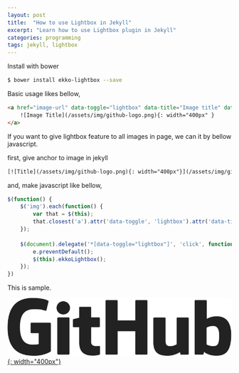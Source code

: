 ```yaml
---
layout: post
title:  "How to use Lightbox in Jekyll"
excerpt: "Learn how to use Lightbox plugin in Jekyll"
categories: programming
tags: jekyll, lightbox
---
```


Install with bower

```bash
$ bower install ekko-lightbox --save
```

Basic usage likes bellow,

```html
<a href="image-url" data-toggle="lightbox" data-title="Image title" data-footer="Image footer">
    ![Image Title](/assets/img/github-logo.png){: width="400px" }
</a>
```

If you want to give lightbox feature to all images in page, we can it by bellow javascript.

first, give anchor to image in jekyll

```html
[![Title](/assets/img/github-logo.png){: width="400px"}](/assets/img/github-logo.png)
```

and, make javascript like bellow,

```javascript
$(function() {
    $('img').each(function() {
        var that = $(this);
        that.closest('a').attr('data-toggle', 'lightbox').attr('data-title', that.attr('alt'));
    });

    $(document).delegate('*[data-toggle="lightbox"]', 'click', function(e) {
        e.preventDefault();
        $(this).ekkoLightbox();
    });    
})
```

This is sample.

[![Title](/assets/img/github-logo.png){: width="400px"}](/assets/img/github-logo.png)